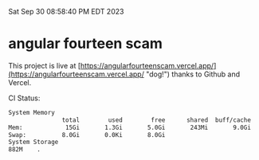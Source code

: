 Sat Sep 30 08:58:40 PM EDT 2023

# angular fourteen scam


This project is live at [https://angularfourteenscam.vercel.app/](https://angularfourteenscam.vercel.app/ "dog!") thanks to Github and Vercel.

CI Status: 

```bash
System Memory
               total        used        free      shared  buff/cache   available
Mem:            15Gi       1.3Gi       5.0Gi       243Mi       9.0Gi        13Gi
Swap:          8.0Gi       0.0Ki       8.0Gi
System Storage
882M	.
```
